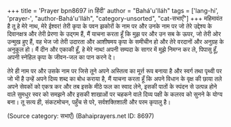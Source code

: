 +++
title = 'Prayer bpn8697 in हिंदी'
author = "Bahá'u'lláh"
tags = ['lang-hi', 'prayer-', "author-Bahá'u'lláh", "category-unsorted", "cat-सभाएँ"]
+++
महिमावंत है तू हे मेरे नाथ, मेरे ईश्वर! तेरी कृपा के पवन झकोरों के नाम पर और उनके नाम पर जो तेरे उद्देश्य के दिवानक्षत्र और तेरी प्रेरणा के उद्गम हैं, मैं याचना करता हूँ कि मुझ पर और उन सब के ऊपर, जो तेरी ओर उन्मुख हुए हैं, वह भेज जो तेरी उदारता और आशीषमय कृपा के समीचीन हो और तेरे वरदानों और अनुग्रह के अनुकूल हो। मैं दीन और एकाकी हूँ, हे मेरे नाथ! अपनी सम्पदा के सागर में मुझे निमग्न कर ले, पिपासु हूँ, अपनी स्नेहिल कृपा के जीवन-जल का पान करने दे।
 
तेरे ही नाम पर और उसके नाम पर जिसे तूने अपने अस्तित्व का मूर्त्त रूप बनाया है और स्वर्ग तथा पृथ्वी पर जो भी है उन्हें अपने दिव्य शब्द का बोध कराया है, मैं याचना करता हूँ कि अपने विधान के वृक्ष की छाया तले अपने सेवकों को एकत्र कर और तब इसके मीठे फल का स्वाद लेने, इसकी पातों के स्पंदन से उत्पन्न होने वाले सुमधुर स्वर को समझने और इसकी शाखाओं पर चहकने वाले दिव्य पक्षी के कलरव को सुनने के योग्य बना। तू सत्य ही, संकटमोचन, पहुँच से परे, सर्वशक्तिशाली और परम कृपालु है।

(Source category: सभाएँ)
(Bahaiprayers.net ID: 8697)
